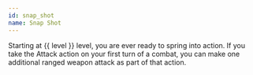 ```yaml
---
id: snap_shot
name: Snap Shot
---
```

Starting at {{ level }} level, you are ever ready to spring into action. If you take the Attack action on your first 
turn of a combat, you can make one additional ranged weapon attack as part of that action.